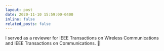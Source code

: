 ```yaml
---
layout: post
date: 2020-11-10 15:59:00-0400
inline: false
related_posts: false
---
```


I served as a reviewer for IEEE Transactions on Wireless Communications</a> and IEEE Transactions on Communications</a>. :pencil:

